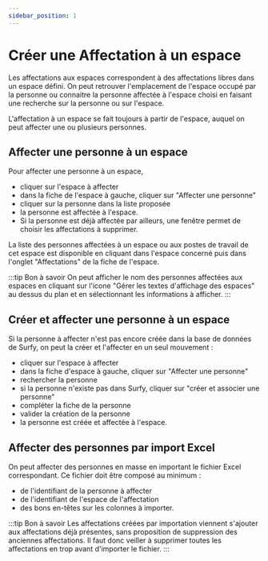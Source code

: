 ```yaml
---
sidebar_position: 1
---
```

# Créer une Affectation à un espace
Les affectations aux espaces correspondent à des affectations libres dans un espace défini. On peut retrouver l'emplacement de l'espace occupé par la personne ou connaitre la personne affectée à l'espace choisi en faisant une recherche sur la personne ou sur l'espace.

L'affectation à un espace se fait toujours à partir de l'espace, auquel on peut affecter une ou plusieurs personnes.

## Affecter une personne à un espace

Pour affecter une personne à un espace,

-   cliquer sur l'espace à affecter
-   dans la fiche de l'espace à gauche, cliquer sur "Affecter une personne"
-   cliquer sur la personne dans la liste proposée
-   la personne est affectée à l'espace.
-   Si la personne est déjà affectée par ailleurs, une fenêtre permet de choisir les affectations à supprimer.

La liste des personnes affectées à un espace ou aux postes de travail de cet espace est disponible en cliquant dans l'espace concerné puis dans l'onglet "Affectations" de la fiche de l'espace.


:::tip Bon à savoir
On peut afficher le nom des personnes affectées aux espaces en cliquant sur l'icone "Gérer les textes d'affichage des espaces" au dessus du plan et en sélectionnant les informations à afficher.
:::


## Créer et affecter une personne à un espace

Si la personne à affecter n'est pas encore créée dans la base de données de Surfy, on peut la créer et l'affecter en un seul mouvement :

-   cliquer sur l'espace à affecter
-   dans la fiche d'espace à gauche, cliquer sur "Affecter une personne"
-   rechercher la personne
-   si la personne n'existe pas dans Surfy, cliquer sur "créer et associer une personne"
-   compléter la fiche de la personne
-   valider la création de la personne
-   la personne est créée et affectée à l'espace.


## Affecter des personnes par import Excel

On peut affecter des personnes en masse en important le fichier Excel correspondant.
Ce fichier doit être composé au minimum :
-   de l'identifiant de la personne à affecter
-   de l'identifiant de l'espace de l'affectation
-   des bons en-têtes sur les colonnes à importer.

:::tip Bon à savoir
Les affectations créées par importation viennent s'ajouter aux affectations déjà présentes, sans proposition de suppression des anciennes affectations.
 Il faut donc veiller à supprimer toutes les affectations en trop avant d'importer le fichier.
 :::

